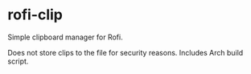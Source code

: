 # rofi-clip
Simple clipboard manager for Rofi.

Does not store clips to the file for security reasons. Includes Arch build script.

